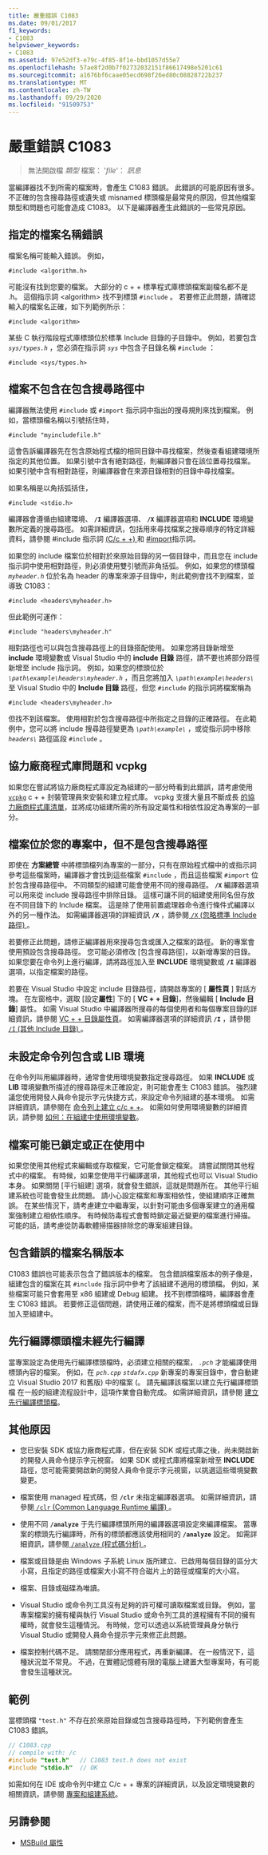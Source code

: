 ```yaml
---
title: 嚴重錯誤 C1083
ms.date: 09/01/2017
f1_keywords:
- C1083
helpviewer_keywords:
- C1083
ms.assetid: 97e52df3-e79c-4f85-8f1e-bbd1057d55e7
ms.openlocfilehash: 57ae8f2d0b7f02732032151f86617498e5201c61
ms.sourcegitcommit: a1676bf6caae05ecd698f26ed80c08828722b237
ms.translationtype: MT
ms.contentlocale: zh-TW
ms.lasthandoff: 09/29/2020
ms.locfileid: "91509753"
---
```

# <a name="fatal-error-c1083"></a>嚴重錯誤 C1083

> 無法開啟檔 *類型* 檔案： '*file*'： *訊息*

當編譯器找不到所需的檔案時，會產生 C1083 錯誤。 此錯誤的可能原因有很多。 不正確的包含搜尋路徑或遺失或 misnamed 標頭檔是最常見的原因，但其他檔案類型和問題也可能會造成 C1083。 以下是編譯器產生此錯誤的一些常見原因。

## <a name="the-specified-file-name-is-wrong"></a>指定的檔案名稱錯誤

檔案名稱可能輸入錯誤。 例如，

`#include <algorithm.h>`

可能沒有找到您要的檔案。 大部分的 c + + 標準程式庫標頭檔案副檔名都不是 .h。 這個指示詞 \<algorithm> 找不到標頭 `#include` 。 若要修正此問題，請確認輸入的檔案名正確，如下列範例所示：

`#include <algorithm>`

某些 C 執行階段程式庫標頭位於標準 Include 目錄的子目錄中。 例如，若要包含 *`sys/types.h`* ，您必須在指示詞 *`sys`* 中包含子目錄名稱 `#include` ：

`#include <sys/types.h>`

## <a name="the-file-is-not-included-in-the-include-search-path"></a>檔案不包含在包含搜尋路徑中

編譯器無法使用 `#include` 或 `#import` 指示詞中指出的搜尋規則來找到檔案。 例如，當標頭檔名稱以引號括住時，

`#include "myincludefile.h"`

這會告訴編譯器先在包含原始程式檔的相同目錄中尋找檔案，然後查看組建環境所指定的其他位置。 如果引號中含有絕對路徑，則編譯器只會在該位置尋找檔案。 如果引號中含有相對路徑，則編譯器會在來源目錄相對的目錄中尋找檔案。

如果名稱是以角括弧括住，

`#include <stdio.h>`

編譯器會遵循由組建環境、 **`/I`** 編譯器選項、 **`/X`** 編譯器選項和 **INCLUDE** 環境變數所定義的搜尋路徑。 如需詳細資訊，包括用來尋找檔案之搜尋順序的特定詳細資料，請參閱 #include 指示詞 [ (C/c + +) ](../../preprocessor/hash-include-directive-c-cpp.md) 和 [#import](../../preprocessor/hash-import-directive-cpp.md)指示詞。

如果您的 include 檔案位於相對於來原始目錄的另一個目錄中，而且您在 include 指示詞中使用相對路徑，則必須使用雙引號而非角括弧。 例如，如果您的標頭檔 *`myheader.h`* 位於名為 header 的專案來源子目錄中，則此範例會找不到檔案，並導致 C1083：

`#include <headers\myheader.h>`

但此範例可運作：

`#include "headers\myheader.h"`

相對路徑也可以與包含搜尋路徑上的目錄搭配使用。 如果您將目錄新增至 **include** 環境變數或 Visual Studio 中的 **include 目錄** 路徑，請不要也將部分路徑新增至 include 指示詞。 例如，如果您的標頭位於 *`\path\example\headers\myheader.h`* ，而且您將加入 *`\path\example\headers\`* 至 Visual Studio 中的 **Include 目錄** 路徑，但您 `#include` 的指示詞將檔案稱為

`#include <headers\myheader.h>`

但找不到該檔案。 使用相對於包含搜尋路徑中所指定之目錄的正確路徑。 在此範例中，您可以將 include 搜尋路徑變更為 *`\path\example\`* ，或從指示詞中移除 *`headers\`* 路徑區段 `#include` 。

## <a name="third-party-library-issues-and-vcpkg"></a>協力廠商程式庫問題和 vcpkg

如果您在嘗試將協力廠商程式庫設定為組建的一部分時看到此錯誤，請考慮使用 [`vcpkg`](../../build/vcpkg.md) c + + 封裝管理員來安裝和建立程式庫。 vcpkg 支援大量且不斷成長 [的協力廠商程式庫清單](https://github.com/Microsoft/vcpkg/tree/master/ports)，並將成功組建所需的所有設定屬性和相依性設定為專案的一部分。

## <a name="the-file-is-in-your-project-but-not-the-include-search-path"></a>檔案位於您的專案中，但不是包含搜尋路徑

即使在 **方案總管** 中將標頭檔列為專案的一部分，只有在原始程式檔中的或指示詞參考這些檔案時，編譯器才會找到這些檔案 `#include` ，而且這些檔案 `#import` 位於包含搜尋路徑中。 不同類型的組建可能會使用不同的搜尋路徑。 **`/X`** 編譯器選項可以用來從 include 搜尋路徑中排除目錄。 這樣可讓不同的組建使用同名但存放在不同目錄下的 Include 檔案。 這是除了使用前置處理器命令進行條件式編譯以外的另一種作法。 如需編譯器選項的詳細資訊 **`/X`** ，請參閱[ `/X` (忽略標準 Include 路徑) ](../../build/reference/x-ignore-standard-include-paths.md)。

若要修正此問題，請修正編譯器用來搜尋包含或匯入之檔案的路徑。 新的專案會使用預設包含搜尋路徑。 您可能必須修改 [包含搜尋路徑]，以新增專案的目錄。 如果您要在命令列上進行編譯，請將路徑加入至 **INCLUDE** 環境變數或 **`/I`** 編譯器選項，以指定檔案的路徑。

若要在 Visual Studio 中設定 include 目錄路徑，請開啟專案的 [ **屬性頁** ] 對話方塊。 在左窗格中，選取 [設定**屬性**] 下的 [ **VC + + 目錄**]，然後編輯 [ **Include 目錄**] 屬性。 如需 Visual Studio 中編譯器所搜尋的每個使用者和每個專案目錄的詳細資訊，請參閱 [VC + + 目錄屬性頁](../../build/reference/vcpp-directories-property-page.md)。 如需編譯器選項的詳細資訊 **`/I`** ，請參閱[ `/I` (其他 Include 目錄) ](../../build/reference/i-additional-include-directories.md)。

## <a name="the-command-line-include-or-lib-environment-is-not-set"></a>未設定命令列包含或 LIB 環境

在命令列叫用編譯器時，通常會使用環境變數指定搜尋路徑。 如果 **INCLUDE** 或 **LIB** 環境變數所描述的搜尋路徑未正確設定，則可能會產生 C1083 錯誤。 強烈建議您使用開發人員命令提示字元快捷方式，來設定命令列組建的基本環境。 如需詳細資訊，請參閱在 [命令列上建立 c/c + +](../../build/building-on-the-command-line.md)。 如需如何使用環境變數的詳細資訊，請參閱 [如何：在組建中使用環境變數](/visualstudio/msbuild/how-to-use-environment-variables-in-a-build)。

## <a name="the-file-may-be-locked-or-in-use"></a>檔案可能已鎖定或正在使用中

如果您使用其他程式來編輯或存取檔案，它可能會鎖定檔案。 請嘗試關閉其他程式中的檔案。 有時候，如果您使用平行編譯選項，其他程式也可以 Visual Studio 本身。 如果關閉 [平行組建] 選項，就會發生錯誤，這就是問題所在。 其他平行組建系統也可能會發生此問題。 請小心設定檔案和專案相依性，使組建順序正確無誤。 在某些情況下，請考慮建立中繼專案，以針對可能由多個專案建立的通用檔案強制建立相依性順序。 有時候防毒程式會暫時鎖定最近變更的檔案進行掃描。 可能的話，請考慮從防毒軟體掃描器排除您的專案組建目錄。

## <a name="the-wrong-version-of-a-file-name-is-included"></a>包含錯誤的檔案名稱版本

C1083 錯誤也可能表示包含了錯誤版本的檔案。 包含錯誤檔案版本的例子像是，組建包含的檔案在其 `#include` 指示詞中參考了該組建不適用的標頭檔。 例如，某些檔案可能只會套用至 x86 組建或 Debug 組建。 找不到標頭檔時，編譯器會產生 C1083 錯誤。 若要修正這個問題，請使用正確的檔案，而不是將標頭檔或目錄加入至組建中。

## <a name="the-precompiled-headers-are-not-yet-precompiled"></a>先行編譯標頭檔未經先行編譯

當專案設定為使用先行編譯標頭檔時，必須建立相關的檔案， *`.pch`* 才能編譯使用標頭內容的檔案。 例如，在 *`pch.cpp`* *`stdafx.cpp`* 新專案的專案目錄中，會自動建立 Visual Studio 2017 和舊版) 中的檔案 (。 請先編譯該檔案以建立先行編譯標頭檔  在一般的組建流程設計中，這項作業會自動完成。 如需詳細資訊，請參閱 [建立先行編譯標頭檔](../../build/creating-precompiled-header-files.md)。

## <a name="additional-causes"></a>其他原因

- 您已安裝 SDK 或協力廠商程式庫，但在安裝 SDK 或程式庫之後，尚未開啟新的開發人員命令提示字元視窗。 如果 SDK 或程式庫將檔案新增至 **INCLUDE** 路徑，您可能需要開啟新的開發人員命令提示字元視窗，以挑選這些環境變數變更。

- 檔案使用 managed 程式碼，但 **`/clr`** 未指定編譯器選項。 如需詳細資訊，請參閱[ `/clr` (Common Language Runtime 編譯) ](../../build/reference/clr-common-language-runtime-compilation.md)。

- 使用不同 **`/analyze`** 于先行編譯標頭所用的編譯器選項設定來編譯檔案。 當專案的標頭先行編譯時，所有的標頭都應該使用相同的 **`/analyze`** 設定。 如需詳細資訊，請參閱[ `/analyze` (程式碼分析) ](../../build/reference/analyze-code-analysis.md)。

- 檔案或目錄是由 Windows 子系統 Linux 版所建立、已啟用每個目錄的區分大小寫，且指定的路徑或檔案大小寫不符合磁片上的路徑或檔案的大小寫。

- 檔案、目錄或磁碟為唯讀。

- Visual Studio 或命令列工具沒有足夠的許可權可讀取檔案或目錄。 例如，當專案檔案的擁有權與執行 Visual Studio 或命令列工具的進程擁有不同的擁有權時，就會發生這種情況。 有時候，您可以透過以系統管理員身分執行 Visual Studio 或開發人員命令提示字元來修正此問題。

- 檔案控制代碼不足。 請關閉部分應用程式，再重新編譯。 在一般情況下，這種狀況並不常見。 不過，在實體記憶體有限的電腦上建置大型專案時，有可能會發生這種狀況。

## <a name="example"></a>範例

當標頭檔 `"test.h"` 不存在於來原始目錄或包含搜尋路徑時，下列範例會產生 C1083 錯誤。

```cpp
// C1083.cpp
// compile with: /c
#include "test.h"   // C1083 test.h does not exist
#include "stdio.h"  // OK
```

如需如何在 IDE 或命令列中建立 C/c + + 專案的詳細資訊，以及設定環境變數的相關資訊，請參閱 [專案和組建系統](../../build/projects-and-build-systems-cpp.md)。

## <a name="see-also"></a>另請參閱

- [MSBuild 屬性](/visualstudio/msbuild/msbuild-properties)
